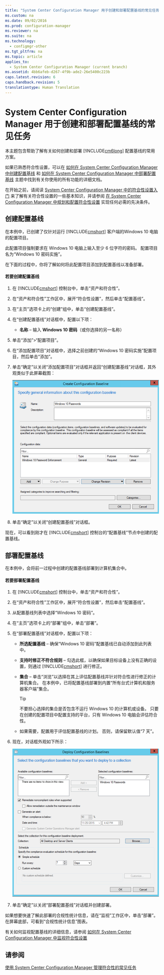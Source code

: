 ```yaml
---
title: "System Center Configuration Manager 用于创建和部署配置基线的常见任务"
ms.custom: na
ms.date: 09/02/2016
ms.prod: configuration-manager
ms.reviewer: na
ms.suite: na
ms.technology: 
  - configmgr-other
ms.tgt_pltfrm: na
ms.topic: article
applies_to: 
  - System Center Configuration Manager (current branch)
ms.assetid: 4bb6afeb-d267-4f9b-ade2-26e5400c223b
caps.latest.revision: 6
caps.handback.revision: 5
translationtype: Human Translation
---
```

# System Center Configuration Manager 用于创建和部署配置基线的常见任务
本主题包含帮助了解有关如何创建和部署 [!INCLUDE[cm6long](../LocTest/includes/cm6long_md.md)] 配置基线的常用方案。  
  
 如果已熟悉符合性设置，可以在 [如何在 System Center Configuration Manager 中创建配置基线](../LocTest/How-to-create-configuration-baselines-in-System-Center-Configuration-Manager.md) 和 [如何在 System Center Configuration Manager 中部署配置基线](../LocTest/How-to-deploy-configuration-baselines-in-System-Center-Configuration-Manager.md) 主题中找到有关你使用的所有功能的详细文档。  
  
 在开始之前，请阅读 [System Center Configuration Manager 中的符合性设置入门](../LocTest/Get-started-with-compliance-settings-in-System-Center-Configuration-Manager.md) 来了解有关符合性设置的一些基本知识，并请参阅 [在 System Center Configuration Manager 中规划和配置符合性设置](../LocTest/Plan-for-and-configure-compliance-settings-in-System-Center-Configuration-Manager.md) 实现任何必需的先决条件。  
  
## 创建配置基线  
 在本例中，已创建了仅针对运行 [!INCLUDE[cmshort](../LocTest/includes/cmshort_md.md)] 客户端的Windows 10 电脑的配置项目。  
  
 此配置项目强制要求在 Windows 10 电脑上输入至少 6 位字符的密码。 配置项目名为“Windows 10 密码实施”。  
  
 在下面的过程中，你将了解如何将此配置项目添加到配置基线以准备部署。  
  
#### 若要创建配置基线  
  
1.  在 [!INCLUDE[cmshort](../LocTest/includes/cmshort_md.md)] 控制台中，单击“资产和符合性”。  
  
2.  在“资产和符合性”工作区中，展开“符合性设置”，然后单击“配置基线”。  
  
3.  在“主页”选项卡上的“创建”组中，单击“创建配置基线”。  
  
4.  在“创建配置基线”对话框中，配置以下项：  
  
    -   **名称** – 输入 **Windows 10 密码**（或你选择的另一名称）  
  
5.  单击“添加”\>“配置项目”。  
  
6.  在“添加配置项目”对话框中，选择之前创建的“Windows 10 密码实施”配置项目，然后单击“添加”。  
  
7.  单击“确定”以关闭“添加配置项目”对话框并返回“创建配置基线”对话框，其外观类似于此屏幕截图：  
  
     ![Create Configuration Baseline dialog box](../LocTest/media/Create-Configuration-Baseline.png "Create Configuration Baseline")  
  
8.  单击“确定”以关闭“创建配置基线”对话框。  
  
 现在，可以看到刚才在 [!INCLUDE[cmshort](../LocTest/includes/cmshort_md.md)] 控制台的“配置基线”节点中创建的配置基线。  
  
## 部署配置基线  
 在本例中，会将前一过程中创建的配置基线部署到计算机集合中。  
  
#### 若要部署配置基线  
  
1.  在 [!INCLUDE[cmshort](../LocTest/includes/cmshort_md.md)] 控制台中，单击“资产和符合性”。  
  
2.  在“资产和符合性”工作区中，展开“符合性设置”，然后单击“配置基线”。  
  
3.  从配置基线列表中选择“Windows 10 密码”。  
  
4.  在“主页”选项卡上的“部署”组中，单击“部署”。  
  
5.  在“部署配置基线”对话框中，配置以下项：  
  
    -   **所选配置基线** – 确保“Windows 10 密码”配置基线已自动添加到此列表中。  
  
    -   **支持时修正不符合规则** – 勾选此框，以确保如果目标设备上没有正确的设置，则通过 [!INCLUDE[cmshort](../LocTest/includes/cmshort_md.md)] 进行修正。  
  
    -   **集合** – 单击“浏览”以选择在其上评估配置基线并针对符合性进行修正的计算机集合。 在本例中，已将配置基线部署到内置“所有台式计算机和服务器客户端”集合。  
  
        > [!TIP]  
        >  不要担心选择的集合是否包含不运行 Windows 10 的计算机或设备。 只要在创建的配置项目中配置支持的平台，只有 Windows 10 电脑会评估符合性。  
  
    -   如果需要，配置用于评估配置基线的计划。 否则，请保留默认值“7 天”。  
  
6.  现在，对话框外观如下所示：  
  
     ![Deploy configuration baselines dialog box](../LocTest/media/Deploy-configuration-baselines.png "Deploy configuration baselines")  
  
7.  单击“确定”以关闭“部署配置基线”对话框并创建部署。  
  
 如果想要快速了解此部署的合规性统计信息，请在“监视”工作区中，单击“部署”。 在屏幕底部，可看到“合规性统计信息”图表。  
  
 有关如何监视配置基线的详细信息，请参阅 [如何在 System Center Configuration Manager 中监视符合性设置](../LocTest/How-to-monitor-compliance-settings-in-System-Center-Configuration-Manager.md)  
  
## 请参阅  
 [使用 System Center Configuration Manager 管理符合性的常见任务](../LocTest/Common-tasks-for-managing-compliance-with-System-Center-Configuration-Manager.md)